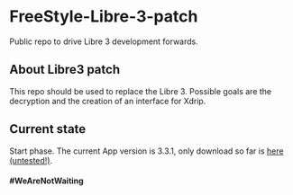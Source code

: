 # FreeStyle-Libre-3-patch
Public repo to drive Libre 3 development forwards.

## About Libre3 patch
This repo should be used to replace the Libre 3. Possible goals are the decryption and the creation of an interface for Xdrip.

## Current state
Start phase. The current App version is 3.3.1, only download so far is [here (untested!)](https://apkgk.com/com.freestylelibre3.app.nl/download). 


#### #WeAreNotWaiting
